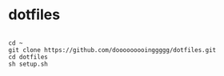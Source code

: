 # dotfiles

```shell

cd ~
git clone https://github.com/dooooooooinggggg/dotfiles.git
cd dotfiles
sh setup.sh

```
